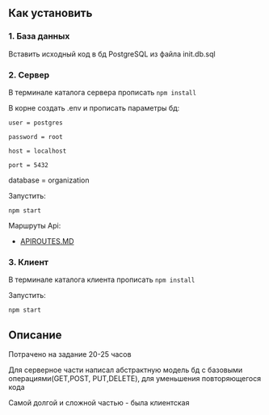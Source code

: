 ## Как установить

### 1. База данных

Вставить исходный код в бд PostgreSQL из файла init.db.sql

### 2. Сервер

В терминале каталога сервера прописать `npm install`

В корне создать .env и прописать параметры бд:

```
user = postgres

password = root

host = localhost

port = 5432
```

database = organization

Запустить:

`npm start`

Маршруты Api:

- [APIROUTES.MD](APIROUTES.MD)

### 3. Клиент

В терминале каталога клиента прописать `npm install`

Запустить:

`npm start`

## Описание

Потрачено на задание 20-25 часов

Для серверное части написал абстрактную модель бд с базовыми операциями(GET,POST, PUT,DELETE), для уменьшения повторяющегося кода

Самой долгой и сложной частью - была клиентская
